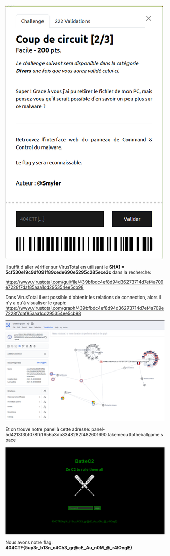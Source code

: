 ![01](https://github.com/ReZ3R0/404CTF-2024/blob/main/Images/Cc02.png?raw=true)

Il suffit d'aller vérifier sur VirusTotal en utilisant le **SHA1 = 5cf530e19c9df091f89cede690e5295c285ece3c** dans la recherche:

https://www.virustotal.com/gui/file/439bfbdc4ef8d94d36273714d7ef4a709e7228f7daf85aaa1cd295354ee5cb98

Dans VirusTotal il est possible d'obtenir les relations de connection, alors il n'y a qu'à visualiser le graph:
https://www.virustotal.com/graph/439bfbdc4ef8d94d36273714d7ef4a709e7228f7daf85aaa1cd295354ee5cb98

![VirusTotal-Graph](https://github.com/ReZ3R0/404CTF-2024/blob/main/Images/VirusSubPanel.png?raw=true)

Et on trouve notre panel à cette adresse: panel-5d4213f3bf078fb1656a3db8348282f482601690.takemeouttotheballgame.space

![Panel](https://github.com/ReZ3R0/404CTF-2024/blob/main/Images/Panel.png?raw=true)

Nous avons notre flag: **404CTF{5up3r_b13n_c4Ch3_gr@cE_Au_n0M_@_r4lOngE}**


